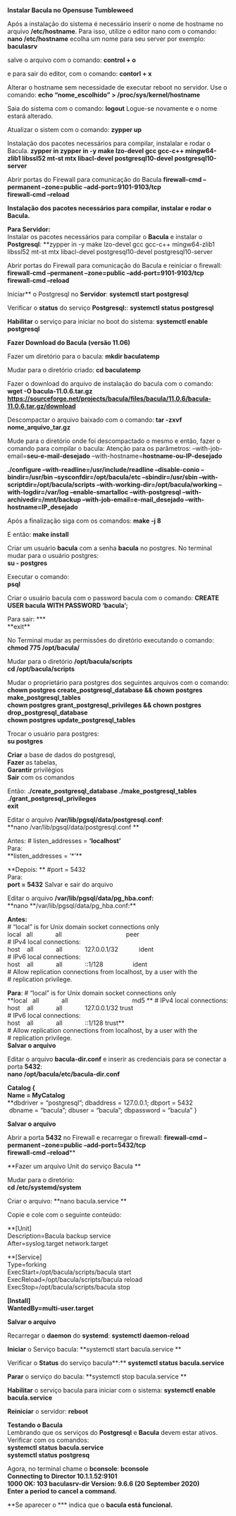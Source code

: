 **Instalar Bacula no Opensuse Tumbleweed**

Após a instalação do sistema é necessário inserir o nome de hostname no
arquivo **/etc/hostname**. Para isso, utilize o editor nano com o
comando: **nano /etc/hostname** ecolha um nome para seu server por
exemplo: **baculasrv**

salve o arquivo com o comando: **control + o**

e para sair do editor, com o comando: **contorl + x**

Alterar o hostname sem necessidade de executar reboot no servidor. Use o
comando: **echo “nome_escolhido” \> /proc/sys/kernel/hostname**

Saia do sistema com o comando: **logout** Logue-se novamente e o nome
estará alterado.

Atualizar o sistem com o comando: **zypper up**

Instalação dos pacotes necessários para compilar, instalalar e rodar o
Bacula. **zypper in zypper in -y make lzo-devel gcc gcc-c++
mingw64-zlib1 libssl52 mt-st mtx libacl-devel postgresql10-devel
postgresql10-server**

Abrir portas do Firewall para comunicação do Bacula **firewall-cmd
–permanent –zone=public –add-port=9101-9103/tcp  
firewall-cmd –reload**

**Instalação dos pacotes necessários para compilar, instalar e rodar o
Bacula.**

**Para Servidor:**  
Instalar os pacotes necessários para compilar o **Bacula** e instalar o
**Postgresql**: \*\*zypper in -y make lzo-devel gcc gcc-c++
mingw64-zlib1 libssl52 mt-st mtx libacl-devel postgresql10-devel
postgresql10-server

Abrir portas do Firewall para comunicação do Bacula e reiniciar o
firewall: **firewall-cmd –permanent –zone=public
–add-port=9101-9103/tcp  
firewall-cmd –reload**

Iniciar\*\* o Postgresql no **Servidor**: **systemctl start postgresql**

Verificar o **status** do serviço **Postgresql:**: **systemctl status
postgresql**

**Habilitar** o serviço para iniciar no boot do sistema: **systemctl
enable postgresql**

**Fazer Download do Bacula (versão 11.06)**

Fazer um diretório para o bacula: **mkdir baculatemp**

Mudar para o diretório criado: **cd baculatemp**

Fazer o download do arquivo de instalação do bacula com o comando:
**wget -O bacula-11.0.6.tar.gz
https://sourceforge.net/projects/bacula/files/bacula/11.0.6/bacula-11.0.6.tar.gz/download**

Descompactar o arquivo baixado com o comando: **tar -zxvf
nome_arquivo_tar.gz**

Mude para o diretório onde foi descompactado o mesmo e então, fazer o
comando para compilar o bacula: Atenção para os parâmetros:
–with-job-email=**seu-e-mail-desejado**
–with-hostname=**hostname-ou-IP-desejado**

**./configure –with-readline=/usr/include/readline –disable-conio
–bindir=/usr/bin –sysconfdir=/opt/bacula/etc –sbindir=/usr/sbin
–with-scriptdir=/opt/bacula/scripts
–with-working-dir=/opt/bacula/working –with-logdir=/var/log
–enable-smartalloc –with-postgresql –with-archivedir=/mnt/backup
–with-job-email=e-mail_desejado –with-hostname=IP_desejado**

Após a finalização siga com os comandos: **make -j 8**

E então: **make install**

Criar um usuário **bacula** com a senha **bacula** no postgres. No
terminal mudar para o usuário postgres:  
**su - postgres**

Executar o comando:  
**psql**

Criar o usuário bacula com o password bacula com o comando: **CREATE
USER bacula WITH PASSWORD ‘bacula’;**

Para sair: **\*  
**exit\*\*

No Terminal mudar as permissões do diretório executando o comando:
**chmod 775 /opt/bacula/**

Mudar para o diretório **/opt/bacula/scripts**  
**cd /opt/bacula/scripts**

Mudar o proprietário para postgres dos seguintes arquivos com o
comando:  
**chown postgres create_postgresql_database && chown postgres
make_postgresql_tables**  
**chown postgres grant_postgresql_privileges && chown postgres
drop_postgresql_database**  
**chown postgres update_postgresql_tables**

Trocar o usuário para postgres:  
**su postgres**

**Criar** a base de dados do postgresql,  
**Fazer** as tabelas,  
**Garantir** privilégios   
**Sair** com os comandos

Então: **./create_postgresql_database ./make_postgresql_tables
./grant_postgresql_privileges  
exit**

Editar o arquivo **/var/lib/pgsql/data/postgresql.conf**:  
**nano /var/lib/pgsql/data/postgresql.conf **

Antes: \# listen_addresses = **‘localhost’**  
Para:  
\*\*listen_addresses = ’\*’\*\*

**Depois: ** \#port = 5432  
Para:  
**port = 5432** Salvar e sair do arquivo

Editar o arquivo **/var/lib/pgsql/data/pg_hba.conf:**
**nano **/var/lib/pgsql/data/pg_hba.conf:\*\*

**Antes:**  
\# “local” is for Unix domain socket connections only  
local   all             all                                     peer  
\# IPv4 local connections:  
host    all             all             127.0.0.1/32            ident  
\# IPv6 local connections:  
host    all             all             ::1/128                 ident  
\# Allow replication connections from localhost, by a user with the  
\# replication privilege.

**Para**: \# “local” is for Unix domain socket connections only  
**local   all             all                                     md5 **
\# IPv4 local connections:  
host    all             all             127.0.0.1/32 trust  
\# IPv6 local connections:  
host    all             all             ::1/128 trust\*\*  
\# Allow replication connections from localhost, by a user with the  
\# replication privilege.  
**Salvar o arquivo**

Editar o arquivo **bacula-dir.conf** e inserir as credenciais para se
conectar a porta **5432**:  
**nano /opt/bacula/etc/bacula-dir.conf**

**Catalog {  
Name = MyCatalog**  
\*\*dbdriver = “postgresql”; dbaddress = 127.0.0.1; dbport = 5432  
 dbname = “bacula”; dbuser = “bacula”; dbpassword = “bacula” }

**Salvar o arquivo**

Abrir a porta **5432** no Firewall e recarregar o firewall:
**firewall-cmd –permanent –zone=public –add-port=5432/tcp  
firewall-cmd –reload**\*\*

**Fazer um arquivo Unit do serviço Bacula **

Mudar para o diretório:  
**cd /etc/systemd/system**

Criar o arquivo: **nano bacula.service **

Copie e cole com o seguinte conteúdo:

\*\*\[Unit\]  
Description=Bacula backup service  
After=syslog.target network.target

\*\*\[Service\]  
Type=forking  
ExecStart=/opt/bacula/scripts/bacula start  
ExecReload=/opt/bacula/scripts/bacula reload  
ExecStop=/opt/bacula/scripts/bacula stop

**\[Install\]  
WantedBy=multi-user.target**

**Salvar o arquivo**

Recarregar o **daemon** do **systemd**: **systemctl daemon-reload**

**Iniciar** o Serviço bacula: **systemctl start bacula.service **

Verificar o **Status** do serviço bacula**:** **systemctl status
bacula.service**

**Parar** o serviço do bacula: **systemctl stop bacula.service **

**Habilitar** o serviço bacula para iniciar com o sistema: **systemctl
enable bacula.service**

**Reiniciar** o servidor: **reboot**

**Testando o Bacula**  
Lembrando que os serviços do **Postgresql** e **Bacula** devem estar
ativos. Verificar com os comandos:  
**systemctl status bacula.service  
systemctl status postgresq**

Agora, no terminal chame o **bconsole**: **bconsole**  
**Connecting to Director 10.1.1.52:9101**  
**1000 OK: 103 baculasrv-dir Version: 9.6.6 (20 September 2020)**  
**Enter a period to cancel a command.**

**Se aparecer o **\* indica que o **bacula está funcional.**
